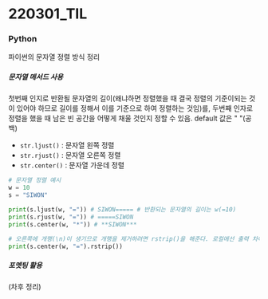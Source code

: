 # 220301_TIL

### Python

파이썬의 문자열 정렬 방식 정리

##### 문자열 메서드 사용

첫번째 인지로 반환될 문자열의 길이(왜냐하면 정렬했을 때 결국 정렬의 기준이되는 것이 있어야 하므로 길이를 정해서 이를 기준으로 하여 정렬하는 것임)를, 두번째 인자로 정렬을 했을 때 남은 빈 공간을 어떻게 채울 것인지 정할 수 있음. default 값은 " "(공백)

- `str.ljust()` : 문자열 왼쪽 정렬
- `str.rjust()` : 문자열 오른쪽 정렬
- `str.center()` : 문자열 가운데 정렬

```python
# 문자열 정렬 예시
w = 10
s = "SIWON"

print(s.ljust(w, "=")) # SIWON===== # 반환되는 문자열의 길이는 w(=10)
print(s.rjust(w, "=")) # =====SIWON
print(s.center(w, "*")) # **SIWON***

# 오른쪽에 개행(\n)이 생기므로 개행을 제거하려면 rstrip()을 해준다. 로컬에선 출력 차이가 없는 듯...?
print(s.center(w, "=").rstrip())
```



##### 포멧팅 활용

(차후 정리)